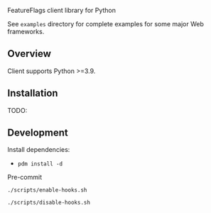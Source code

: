 FeatureFlags client library for Python

See ``examples`` directory for complete examples for some major Web frameworks.

Overview
--------

Client supports Python >=3.9.


Installation
------------

TODO:


Development
-----------

Install dependencies:
- ``pdm install -d``

Pre-commit

``./scripts/enable-hooks.sh``

``./scripts/disable-hooks.sh``
